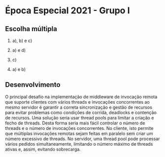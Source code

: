 # Época Especial 2021 - Grupo I

## Escolha múltipla 

1. a), b) e c)

2. a) e d)

3. c)

4. a) e b)

## Desenvolvimento

O principal desafio na implementação de middleware de invocação remota que suporte clientes com vários threads e invocações concorrentes ao mesmo servidor é garantir a correta sincronização e gestão de recursos para evitar problemas como condições de corrida, deadlocks e contenção de recursos. Uma solução seria usar thread pools para limitar a criação e fecho de threads. Desta forma seria mais fácil controlar o número de threads e o número de invocações concorrentes. No cliente, isto permite que múltiplas invocações remotas sejam feitas em paralelo sem criar um número excessivo de threads. No servidor, uma thread pool pode processar vários pedidos simultaneamente, limitando o número máximo de threads ativas e, assim, evitando sobrecarga.